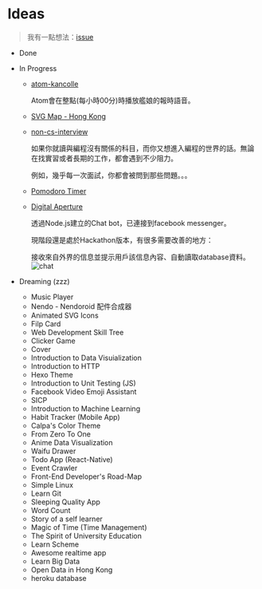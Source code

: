 # Ideas
> 我有一點想法：[issue](https://github.com/calpa/ideas/issues)

* Done

* In Progress
	* [atom-kancolle](https://github.com/calpa/atom-kancolle)
	
		Atom會在整點(每小時00分)時播放艦娘的報時語音。
	* [SVG Map - Hong Kong](http://codepen.io/calpa/full/zNEXXx/)
	* [non-cs-interview](https://github.com/calpa/non-cs-interview)
	
		如果你就讀與編程沒有關係的科目，而你又想進入編程的世界的話。無論在找實習或者長期的工作，都會遇到不少阻力。
		
		例如，幾乎每一次面試，你都會被問到那些問題。。。
	* [Pomodoro Timer](http://codepen.io/calpa/full/xgpVOw/)
	* [Digital Aperture](https://github.com/calpa/Digital-Aperture)

		透過Node.js建立的Chat bot，已連接到facebook messenger。

		現階段還是處於Hackathon版本，有很多需要改善的地方：

		接收來自外界的信息並提示用戶該信息內容、自動讀取database資料。
		![chat](https://raw.githubusercontent.com/calpa/Digital-Aperture/master/images/chat-1.png)
    
* Dreaming (zzz)
    * Music Player
    * Nendo - Nendoroid 配件合成器
    * Animated SVG Icons
    * Filp Card
    * Web Development Skill Tree
    * Clicker Game
    * Cover
    * Introduction to Data Visuialization
    * Introduction to HTTP
    * Hexo Theme
    * Introduction to Unit Testing (JS)
    * Facebook Video Emoji Assistant
    * SICP
    * Introduction to Machine Learning
    * Habit Tracker (Mobile App)
    * Calpa's Color Theme
    * From Zero To One
	* Anime Data Visualization
	* Waifu Drawer
	* Todo App (React-Native)
	* Event Crawler
	* Front-End Developer's Road-Map
	* Simple Linux
	* Learn Git
	* Sleeping Quality App
	* Word Count
	* Story of a self learner
	* Magic of Time (Time Management)
	* The Spirit of University Education
	* Learn Scheme
	* Awesome realtime app
	* Learn Big Data
	* Open Data in Hong Kong
	* heroku database
